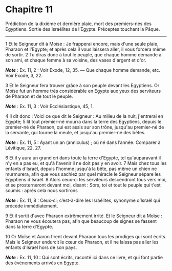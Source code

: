 # Chapitre 11

Prédiction de la dixième et dernière plaie, mort des premiers-nés des Egyptiens.
Sortie des Israélites de l’Egypte.
Préceptes touchant la Pâque.

***

1 Et le Seigneur dit à Moïse : Je frapperai encore, mais d'une seule plaie, Pharaon et l'Egypte; et après cela il vous laissera aller, il vous forcera même de sortir. 2 Tu diras donc à tout le peuple, que chaque homme demande à son ami, et chaque femme à sa voisine, des vases d'argent et d'or.

***Note*** :  Ex. 11, 2 : Voir Exode, 12, 35. ― Que chaque homme demande, etc. Voir Exode, 3, 22.


3 Et le Seigneur fera trouver grâce à son peuple devant les Egyptiens. Or Moïse fut un homme très considérable en Egypte aux yeux des serviteurs de Pharaon et de tout le peuple.

***Note*** :  Ex. 11, 3 : Voir Ecclésiastique, 45, 1.


4 Il dit donc : Voici ce que dit le Seigneur : Au milieu de la nuit, j'entrerai en Egypte; 5 lit tout premier-né mourra dans la terre des Egyptiens, depuis le premier-né de Pharaon, qui est assis sur son trône, jusqu'au premier-né de la servante, qui tourne la meule, et jusqu'au premier-né des bêtes.

***Note*** :  Ex. 11, 5 : Ayant un an (anniculus) ; où né dans l’année. Comparer à Lévitique, 22, 27.

6 Et il y aura un grand cri dans toute la terre d'Egypte, tel qu'auparavant il n'y en a pas eu, et qu'à l'avenir il ne doit pas y en avoir. 7 Mais chez tous les enfants d'Israël, depuis l'homme jusqu'à la bête, pas même un chien ne murmurera, afin que vous sachiez par quel miracle le Seigneur sépare les Egyptiens d'Israël. 8 Alors ceux-ci tes serviteurs descendront tous vers moi, et se prosterneront devant moi, disant : Sors, toi et tout le peuple qui t'est soumis : après cela nous sortirons

***Note*** :  Ex. 11, 8 : Ceux-ci; c’est-à-dire les Israélites, synonyme d’Israël qui précède immédiatement.


9 Et il sortit d'avec Pharaon extrêmement irrité. Et le Seigneur dit à Moïse : Pharaon ne vous écoutera pas, afin que beaucoup de signes se fassent dans la terre d'Egypte.


10 Or Moïse et Aaron firent devant Pharaon tous les prodiges qui sont écrits. Mais le Seigneur endurcit le cœur de Pharaon, et il ne laissa pas aller les enfants d'Israël hors de son pays.

***Note*** :  Ex. 11, 10 : Qui sont écrits, raconté ici dans ce livre, et qui font partie des événements arrivés en Egypte.


